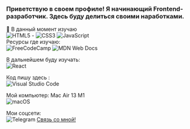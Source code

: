 ### Приветствую в своем профиле! Я начинающий Frontend-разработчик. Здесь буду делиться своими наработками. 

🌱 В данный момент изучаю <br>
![HTML5](https://img.shields.io/badge/html5-%23E34F26.svg?style=for-the-badge&logo=html5&logoColor=white) - ![CSS3](https://img.shields.io/badge/css3-%231572B6.svg?style=for-the-badge&logo=css3&logoColor=white) ![JavaScript](https://img.shields.io/badge/javascript-%23323330.svg?style=for-the-badge&logo=javascript&logoColor=%23F7DF1E)  
Ресурсы где изучаю:<br>
![FreeCodeCamp](https://img.shields.io/badge/Freecodecamp-%23123.svg?&style=for-the-badge&logo=freecodecamp&logoColor=green) ![MDN Web Docs](https://img.shields.io/badge/MDN_Web_Docs-black?style=for-the-badge&logo=mdnwebdocs&logoColor=white)

В дальнейшем буду изучать:<br>
![React](https://img.shields.io/badge/react-%2320232a.svg?style=for-the-badge&logo=react&logoColor=%2361DAFB)

Код пишу здесь :<br>
![Visual Studio Code](https://img.shields.io/badge/Visual%20Studio%20Code-0078d7.svg?style=for-the-badge&logo=visual-studio-code&logoColor=white)

Мой компьютер: Mac Air 13 M1 <br>
![macOS](https://img.shields.io/badge/mac%20os-000000?style=for-the-badge&logo=macos&logoColor=F0F0F0)

Мои соцсети:<br>
![Telegram](https://img.shields.io/badge/Telegram-2CA5E0?style=for-the-badge&logo=telegram&logoColor=white) [Связь со мной!](https://t.me/SavinDmitryi)
